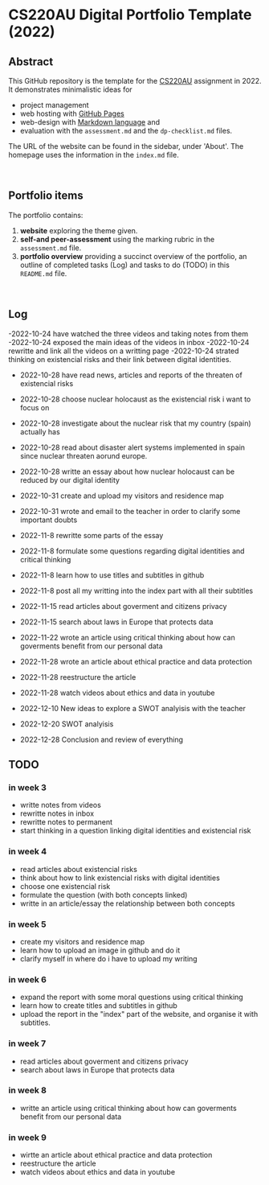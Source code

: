 # CS220AU Digital Portfolio Template (2022)
## Abstract
This GitHub repository is the template for the [CS220AU](https://github.com/khofstadter/CS220AU) assignment in 2022. It demonstrates minimalistic ideas for 

- project management
- web hosting with [GitHub Pages](https://pages.github.com/) 
- web-design with [Markdown language](https://guides.github.com/features/mastering-markdown/) and
- evaluation with the `assessment.md` and the `dp-checklist.md` files. 

The URL of the website can be found in the sidebar, under 'About'. The homepage uses the information in the `index.md` file.

<br>

## Portfolio items
The portfolio contains:

1. **website** exploring the theme given.
2. **self-and peer-assessment** using the marking rubric in the `assessment.md` file.
3. **portfolio overview** providing a succinct overview of the portfolio, an outline of completed tasks (Log) and tasks to do (TODO) in this `README.md` file.



<br>

## Log
-2022-10-24 have watched the three videos and taking notes from them 
-2022-10-24 exposed the main ideas of the videos in inbox 
-2022-10-24 rewritte and link all the videos on a writting page 
-2022-10-24 strated thinking on existencial risks and their link between digital identities. 
<br>

- 2022-10-28 have read news, articles and reports of the threaten of existencial risks 
- 2022-10-28 choose nuclear holocaust as the existencial risk i want to focus on 
- 2022-10-28 investigate about the nuclear risk that my country (spain) actually has 
- 2022-10-28 read about disaster alert systems implemented in spain since nuclear threaten aorund europe. 
- 2022-10-28 writte an essay about how nuclear holocaust can be reduced by our digital identity 

- 2022-10-31 create and upload my visitors and residence map 
- 2022-10-31 wrote and email to the teacher in order to clarify some important doubts 

- 2022-11-8 rewritte some parts of the essay 
- 2022-11-8 formulate some questions regarding digital identities and critical thinking 
- 2022-11-8 learn how to use titles and subtitles in github 
- 2022-11-8 post all my writting into the index part with all their subtitles 

- 2022-11-15 read articles about goverment and citizens privacy 
- 2022-11-15 search about laws in Europe that protects data 

- 2022-11-22 wrote an article using critical thinking about how can goverments benefit from our personal data 

- 2022-11-28 wrote an article about ethical practice and data protection
- 2022-11-28 reestructure the article 
- 2022-11-28 watch videos about ethics and data in youtube

- 2022-12-10 New ideas to explore a SWOT analyisis with the teacher

- 2022-12-20 SWOT analyisis 

- 2022-12-28 Conclusion and review of everything 




## TODO
### in week 3
- writte notes from videos 
- rewritte notes in inbox
- rewritte notes to permanent
- start thinking in a question linking digital identities and existencial risk

### in week 4 
- read articles about existencial risks 
- think about how to link existencial risks with digital identities 
- choose one existencial risk 
- formulate the question (with both concepts linked) 
- writte in an article/essay the relationship between both concepts 

### in week 5 
- create my visitors and residence map 
- learn how to upload an image in github and do it 
- clarify myself in where do i have to upload my writing 

### in week 6 
- expand the report with some moral questions using critical thinking 
- learn how to create titles and subtitles in github 
- upload the report in the "index" part of the website, and organise it with subtitles. 

### in week 7 
- read articles about goverment and citizens privacy 
- search about laws in Europe that protects data 

### in week 8 
- writte an article using critical thinking about how can goverments benefit from our personal data 

### in week 9 
- wirtte an article about ethical practice and data protection
- reestructure the article 
- watch videos about ethics and data in youtube 
